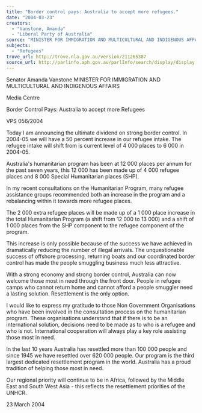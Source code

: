 ```yaml
---
title: "Border control pays: Australia to accept more refugees."
date: "2004-03-23"
creators:
  - "Vanstone, Amanda"
  - "Liberal Party of Australia"
source: "MINISTER FOR IMMIGRATION AND MULTICULTURAL AND INDIGENOUS AFFAIRS"
subjects:
  - "Refugees"
trove_url: http://trove.nla.gov.au/version/211265387
source_url: http://parlinfo.aph.gov.au/parlInfo/search/display/display.w3p;query=Id%3A%22media/pressrel/C25C6%22
---
```


 Senator Amanda Vanstone  MINISTER FOR IMMIGRATION AND MULTICULTURAL AND  INDIGENOUS AFFAIRS

 Media Centre

 Border Control Pays: Australia to accept more Refugees

 VPS 056/2004

 Today I am announcing the ultimate dividend on strong border control. In 2004-05 we will have a 50 percent increase  in our refugee intake. The refugee intake will shift from is current level of 4 000 places to 6 000 in 2004-05. 

 Australia's humanitarian program has been at 12 000 places per annum for the past seven years, this 12 000 has been  made up of 4 000 refugee places and 8 000 Special Humanitarian places (SHP).

 In my recent consultations on the Humanitarian Program, many refugee assistance groups recommended both an  increase in the program and a rebalancing within it towards more refugee places.

 The 2 000 extra refugee places will be made up of a 1 000 place increase in the total Humanitarian Program (a shift  from 12 000 to 13 000) and a shift of 1 000 places from the SHP component to the refugee component of the  program.

 This increase is only possible because of the success we have achieved in dramatically reducing the number of illegal  arrivals. The unquestionable success of offshore processing, returning boats and our coordinated border control has  made the people smuggling business much less attractive.

 With a strong economy and strong border control, Australia can now welcome those most in need through the front  door. People in refugee camps who cannot return home and cannot afford a people smuggler need a lasting solution.  Resettlement is the only option. 

 I would like to express my gratitude to those Non Government Organisations who have been involved in the  consultation process on the humanitarian program. These organisations understand that if there is to be an  international solution, decisions need to be made as to who is a refugee and who is not. International cooperation will  always play a key role assisting those most in need.

 In the last 10 years Australia has resettled more than 100 000 people and since 1945 we have resettled over 620 000  people. Our program is the third largest dedicated resettlement program in the world. Australia has a proud tradition  of helping those most in need.

 Our regional priority will continue to be in Africa, followed by the Middle East and South West Asia - this reflects  the resettlement priorities of the UNHCR.

 23 March 2004

